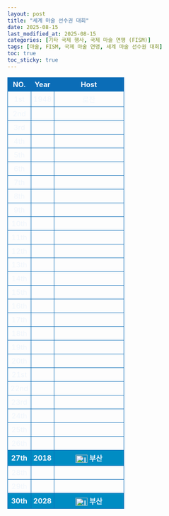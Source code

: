 ```yaml
---
layout: post
title: "세계 마술 선수권 대회"
date: 2025-08-15
last_modified_at: 2025-08-15
categories: [기타 국제 행사, 국제 마술 연맹 (FISM)]
tags: [마술, FISM, 국제 마술 연맹, 세계 마술 선수권 대회]
toc: true
toc_sticky: true
---
```

<style>
    img {
    vertical-align:middle;
    }    
    table {
        width: 100%;
        border-collapse: collapse;
        color: #f0f6fc;
      }
      th, td {
        border: 1px solid #0B6DB7;
        padding: 5px;
        text-align: center;
        font-weight: normal;
      }
</style>
<html>

<head>
    <meta charset="UTF-8">
</head>

<body>
    <table>
        <tr style="background: #0B6DB7;">
            <th style="width: 20%; font-weight: bold;">NO.</th>
            <th style="width: 20%; font-weight: bold;">Year</th>
            <th style="width: 60%; font-weight: bold;">Host</th>
        </tr>
        <tr>
            <th>1st</th>
            <th>1948</th>
            <th>로잔</th>
        </tr>
        <tr>
            <th>2nd</th>
            <th></th>
            <th></th>
        </tr>
        <tr>
            <th>3rd</th>
            <th></th>
            <th></th>
        </tr>
        <tr>
            <th>4th</th>
            <th></th>
            <th></th>
        </tr>
        <tr>
            <th>5th</th>
            <th></th>
            <th></th>
        </tr>
        <tr>
            <th>6th</th>
            <th></th>
            <th></th>
        </tr>
        <tr>
            <th>7th</th>
            <th></th>
            <th></th>
        </tr>
        <tr>
            <th>8th</th>
            <th></th>
            <th></th>
        </tr>
        <tr>
            <th>9th</th>
            <th></th>
            <th></th>
        </tr>
        <tr>
            <th>10th</th>
            <th></th>
            <th></th>
        </tr>
        <tr>
            <th>11th</th>
            <th></th>
            <th></th>
        </tr>
        <tr>
            <th>12th</th>
            <th></th>
            <th></th>
        </tr>
        <tr>
            <th>13th</th>
            <th></th>
            <th></th>
        </tr>
        <tr>
            <th>14th</th>
            <th></th>
            <th></th>
        </tr>
        <tr>
            <th>15th</th>
            <th></th>
            <th></th>
        </tr>
        <tr>
            <th>16th</th>
            <th></th>
            <th></th>
        </tr>
        <tr>
            <th>17th</th>
            <th></th>
            <th></th>
        </tr>
        <tr>
            <th>18th</th>
            <th></th>
            <th></th>
        </tr>
        <tr>
            <th>19th</th>
            <th></th>
            <th></th>
        </tr>
        <tr>
            <th>20th</th>
            <th></th>
            <th></th>
        </tr>
        <tr>
            <th>21st</th>
            <th></th>
            <th></th>
        </tr>
        <tr>
            <th>22nd</th>
            <th></th>
            <th></th>
        </tr>
        <tr>
            <th>23rd</th>
            <th></th>
            <th></th>
        </tr>
        <tr>
            <th>24th</th>
            <th></th>
            <th></th>
        </tr>
        <tr>
            <th>25th</th>
            <th></th>
            <th></th>
        </tr>
        <tr>
            <th>26th</th>
            <th></th>
            <th></th>
        </tr>
        <tr style="background: #008CC3;">
            <th style="font-weight: bold;">27th</th>
            <th style="font-weight: bold;">2018</th>
            <th style="font-weight: bold;"><img width="27" height="18" alt="Image" src="https://github.com/user-attachments/assets/a5561f38-3767-4123-ab7f-452e81d765e6" /> 부산</th>
        </tr>
        <tr>
            <th>28th</th>
            <th></th>
            <th></th>
        </tr>
        <tr>
            <th>29th</th>
            <th></th>
            <th></th>
        </tr>
        <tr style="background: #008CC3; font-weight: bold;">
            <th style="font-weight: bold;">30th</th>
            <th style="font-weight: bold;">2028</th>
            <th style="font-weight: bold;"><img width="27" height="18" alt="Image" src="https://github.com/user-attachments/assets/a5561f38-3767-4123-ab7f-452e81d765e6" /> 부산</th>
        </tr>
    </table>
</body>

</html>

</html>
